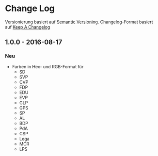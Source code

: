 # Change Log
Versionierung basiert auf [Semantic Versioning](http://semver.org/).
Changelog-Format basiert auf [Keep A Changelog](http://keepachangelog.com/en/0.3.0/)

## 1.0.0 - 2016-08-17
### Neu
- Farben in Hex- und RGB-Format für
  - SD
  - SVP
  - CVP
  - FDP
  - EDU
  - EVP
  - GLP
  - GPS
  - SP
  - AL
  - BDP
  - PdA
  - CSP
  - Lega
  - MCR
  - LPS